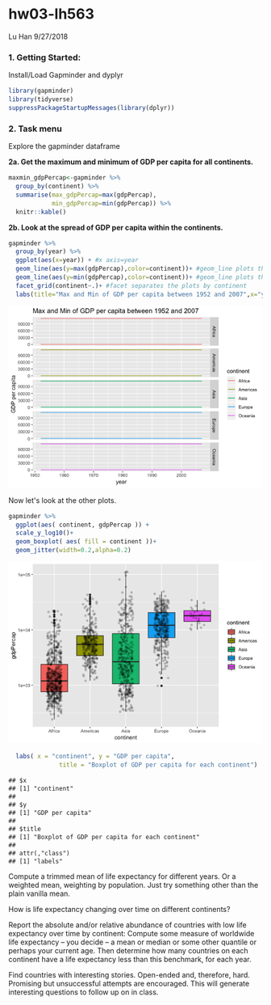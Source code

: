 hw03-lh563
================
Lu Han
9/27/2018

### 1. Getting Started:

Install/Load Gapminder and dyplyr

``` r
library(gapminder)
library(tidyverse)
suppressPackageStartupMessages(library(dplyr))
```

### 2. Task menu

Explore the gapminder dataframe

**2a. Get the maximum and minimum of GDP per capita for all continents.**

``` r
maxmin_gdpPercap<-gapminder %>% 
  group_by(continent) %>% 
  summarise(max_gdpPercap=max(gdpPercap),
            min_gdpPercap=min(gdpPercap)) %>% 
  knitr::kable()
```

**2b. Look at the spread of GDP per capita within the continents.**

``` r
gapminder %>% 
  group_by(year) %>% 
  ggplot(aes(x=year)) + #x axis=year
  geom_line(aes(y=max(gdpPercap),color=continent))+ #geom_line plots the line with maximum gdpPercap variable as y axis
  geom_line(aes(y=min(gdpPercap),color=continent))+ #geom_line plots the line with minimum gdpPercap variable as y axis
  facet_grid(continent~.)+ #facet separates the plots by continent
  labs(title="Max and Min of GDP per capita between 1952 and 2007",x="year",y="GDP per capita")
```

![](hw03-lh563_files/figure-markdown_github/unnamed-chunk-2-1.png)

Now let's look at the other plots.

``` r
gapminder %>% 
  ggplot(aes( continent, gdpPercap )) +
  scale_y_log10()+
  geom_boxplot( aes( fill = continent ))+
  geom_jitter(width=0.2,alpha=0.2)
```

![](hw03-lh563_files/figure-markdown_github/unnamed-chunk-3-1.png)

``` r
  labs( x = "continent", y = "GDP per capita", 
              title = "Boxplot of GDP per capita for each continent")
```

    ## $x
    ## [1] "continent"
    ## 
    ## $y
    ## [1] "GDP per capita"
    ## 
    ## $title
    ## [1] "Boxplot of GDP per capita for each continent"
    ## 
    ## attr(,"class")
    ## [1] "labels"

Compute a trimmed mean of life expectancy for different years. Or a weighted mean, weighting by population. Just try something other than the plain vanilla mean.

How is life expectancy changing over time on different continents?

Report the absolute and/or relative abundance of countries with low life expectancy over time by continent: Compute some measure of worldwide life expectancy – you decide – a mean or median or some other quantile or perhaps your current age. Then determine how many countries on each continent have a life expectancy less than this benchmark, for each year.

Find countries with interesting stories. Open-ended and, therefore, hard. Promising but unsuccessful attempts are encouraged. This will generate interesting questions to follow up on in class.
